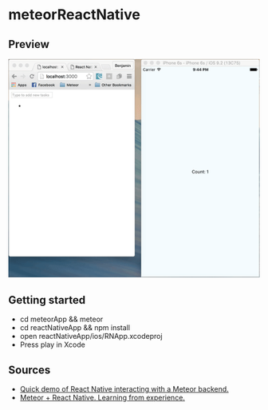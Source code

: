 # meteorReactNative

## Preview
![](meteorReactNative.gif)

## Getting started

* cd meteorApp && meteor
* cd reactNativeApp && npm install
* open reactNativeApp/ios/RNApp.xcodeproj
* Press play in Xcode

## Sources
* [Quick demo of React Native interacting with a Meteor backend.](https://github.com/spencercarli/quick-meteor-react-native)
* [Meteor + React Native. Learning from experience.](http://blog.differential.com/meteor-react-native-learning-from-experience/)
